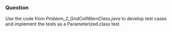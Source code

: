 ### Question
Use the code from *Problem_2_GndCollWarnClass.java* to develop test cases and implement the tests as a Parameterized.class test.
